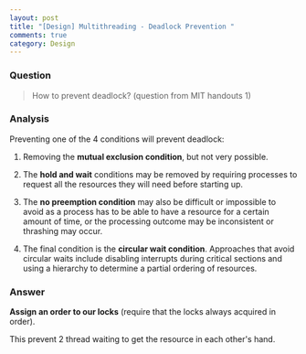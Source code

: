 ```yaml
---
layout: post
title: "[Design] Multithreading - Deadlock Prevention "
comments: true
category: Design
---
```


### Question

> How to prevent deadlock? (question from MIT handouts 1)

### Analysis

Preventing one of the 4 conditions will prevent deadlock:

1. Removing the **mutual exclusion condition**, but not very possible.

1. The **hold and wait** conditions may be removed by requiring processes to request all the resources they will need before starting up.

1. The **no preemption condition** may also be difficult or impossible to avoid as a process has to be able to have a resource for a certain amount of time, or the processing outcome may be inconsistent or thrashing may occur.

1. The final condition is the **circular wait condition**. Approaches that avoid circular waits include disabling interrupts during critical sections and using a hierarchy to determine a partial ordering of resources.

### Answer

**Assign an order to our locks** (require that the locks always acquired in order).

This prevent 2 thread waiting to get the resource in each other's hand.
